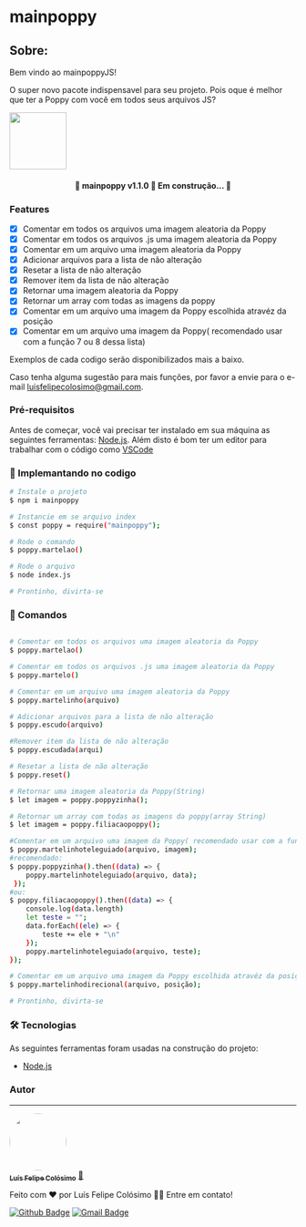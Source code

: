 # mainpoppy


## Sobre:
<p align="center">

Bem vindo ao mainpoppyJS!

O super novo pacote indispensavel para seu projeto.
Pois oque é melhor que ter a Poppy com você em todos seus arquivos JS?
</p>

 <img src="https://img.shields.io/static/v1?label=npm&message=6.14.14&color=red" width="100px;" alt=""/>


<h4 align="center"> 
	🚧  mainpoppy v1.1.0 🔨 Em construção...  🚧
</h4>


### Features

- [x] Comentar em todos os arquivos uma imagem aleatoria da Poppy
- [x] Comentar em todos os arquivos .js uma imagem aleatoria da Poppy
- [x] Comentar em um arquivo uma imagem aleatoria da Poppy
- [x] Adicionar arquivos para a lista de não alteração
- [x] Resetar a lista de não alteração
- [x] Remover item da lista de não alteração
- [x] Retornar uma imagem aleatoria da Poppy
- [x] Retornar um array com todas as imagens da poppy
- [x] Comentar em um arquivo uma imagem da Poppy escolhida atravéz da posição
- [x] Comentar em um arquivo uma imagem da Poppy( recomendado usar com a função 7 ou 8 dessa lista)

Exemplos de cada codigo serão disponibilizados mais a baixo.

Caso tenha alguma sugestão para mais funções, por favor a envie para o e-mail luisfelipecolosimo@gmail.com.

### Pré-requisitos

Antes de começar, você vai precisar ter instalado em sua máquina as seguintes ferramentas:
[Node.js](https://nodejs.org/). 
Além disto é bom ter um editor para trabalhar com o código como [VSCode](https://code.visualstudio.com/)

### 🎲 Implemantando no codigo

```bash
# Instale o projeto
$ npm i mainpoppy

# Instancie em se arquivo index
$ const poppy = require("mainpoppy");

# Rode o comando
$ poppy.martelao()

# Rode o arquivo
$ node index.js

# Prontinho, divirta-se
```


### 🎲 Comandos

```bash

# Comentar em todos os arquivos uma imagem aleatoria da Poppy
$ poppy.martelao()

# Comentar em todos os arquivos .js uma imagem aleatoria da Poppy
$ poppy.martelo()

# Comentar em um arquivo uma imagem aleatoria da Poppy
$ poppy.martelinho(arquivo)

# Adicionar arquivos para a lista de não alteração
$ poppy.escudo(arquivo)

#Remover item da lista de não alteração
$ poppy.escudada(arqui)

# Resetar a lista de não alteração
$ poppy.reset()

# Retornar uma imagem aleatoria da Poppy(String)
$ let imagem = poppy.poppyzinha();

# Retornar um array com todas as imagens da poppy(array String)
$ let imagem = poppy.filiacaopoppy();

#Comentar em um arquivo uma imagem da Poppy( recomendado usar com a função 7 ou 8 dessa lista)
$ poppy.martelinhoteleguiado(arquivo, imagem);
#recomendado:
$ poppy.poppyzinha().then((data) => {
	poppy.martelinhoteleguiado(arquivo, data);
 });
#ou:
$ poppy.filiacaopoppy().then((data) => {
    console.log(data.length)
    let teste = "";
    data.forEach((ele) => {
        teste += ele + "\n"
    });
    poppy.martelinhoteleguiado(arquivo, teste);
});

# Comentar em um arquivo uma imagem da Poppy escolhida atravéz da posição(caso passe um valor fora, a imagem sera escolhida de forma aleatoria)
$ poppy.martelinhodirecional(arquivo, posição);

# Prontinho, divirta-se
```


### 🛠 Tecnologias

As seguintes ferramentas foram usadas na construção do projeto:

- [Node.js](https://nodejs.org/en/)



### Autor
---

<a href="https://luisfelipecolosimo.com.br">
 <img style="border-radius: 50%;" src="https://luisfelipecolosimo.com.br/assets/images/profile.png" width="100px;" alt=""/>
 <br />
 <sub><b>Luís Felipe Colósimo</b></sub></a> <a href="https://luisfelipecolosimo.com.br" title="portifolio">🚀</a>


Feito com ❤️ por Luís Felipe Colósimo 👋🏽 Entre em contato!

[![Github Badge](https://img.shields.io/badge/-bysla-1ca0f1?style=flat-square&labelColor=1ca0f1&logo=github&logoColor=white&link=https://github.com/bysla)](https://github.com/bysla) 
[![Gmail Badge](https://img.shields.io/badge/-luisfelipecolosimo@gmail.com-c14438?style=flat-square&logo=Gmail&logoColor=white&link=mailto:luisfelipecolosimoo@gmail.com)](mailto:luisfelipecolosimo@gmail.com)

